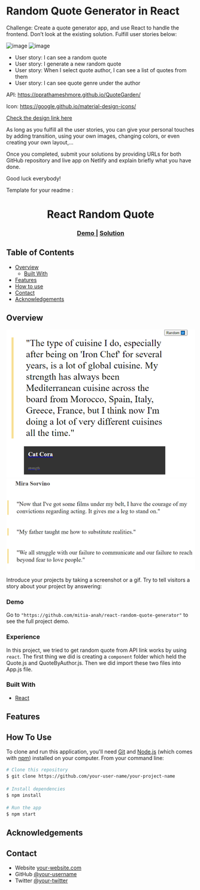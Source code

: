 # Random Quote Generator in React

Challenge: Create a quote generator app, and use React to handle the frontend. Don’t look at the existing solution. Fulfill user stories below:

![image](./assets/quote1.png)
![image](./assets/quote2.png)

-   User story: I can see a random quote
-   User story: I generate a new random quote
-   User story: When I select quote author, I can see a list of quotes from them
-   User story: I can see quote genre under the author

API: https://pprathameshmore.github.io/QuoteGarden/

Icon: https://google.github.io/material-design-icons/

[Check the design link here](https://www.figma.com/file/FFxqnf1cEDiHhvFpN6u4hV)

As long as you fulfill all the user stories, you can give your personal touches by adding transition, using your own images, changing colors, or even creating your own layout,...

Once you completed, submit your solutions by providing URLs for both GitHub repository and live app on Netlify and explain briefly what you have done.

Good luck everybody!

Template for your readme :

<!-- Please update value in the {}  -->

<h1 align="center">React Random Quote</h1>

<div align="center">
  <h3>
    <a href="https://github.com/mitia-anah/react-random-quote-generator">
      Demo
    </a>
    <span> | </span>
    <a href="https://random-quote-by-react.netlify.app/">
      Solution
    </a>
  </h3>
</div>

<!-- TABLE OF CONTENTS -->

## Table of Contents

-   [Overview](#overview)
    -   [Built With](#built-with)
-   [Features](#features)
-   [How to use](#how-to-use)
-   [Contact](#contact)
-   [Acknowledgements](#acknowledgements)

<!-- OVERVIEW -->

## Overview

![screenshot](./assets/random-quote-p1.png)
![screenshot](./assets/random-quote-p2.png)

Introduce your projects by taking a screenshot or a gif. Try to tell visitors a story about your project by answering:

### Demo
Go to `"https://github.com/mitia-anah/react-random-quote-generator"` to see the full project demo.

### Experience
 In this project, we tried to get random quote from API link works by using `react`. The first thing we did is creating a `component` folder which held the Quote.js and QuoteByAuthor.js. Then we did import these two files into App.js file.

### Built With

<!-- This section should list any major frameworks that you built your project using. Here are a few examples.-->

-   [React](https://reactjs.org/)

## Features

<!-- List the features of your application or follow the template. Don't share the figma file here :) -->

## How To Use

<!-- Example: -->

To clone and run this application, you'll need [Git](https://git-scm.com) and [Node.js](https://nodejs.org/en/download/) (which comes with [npm](http://npmjs.com)) installed on your computer. From your command line:

```bash
# Clone this repository
$ git clone https://github.com/your-user-name/your-project-name

# Install dependencies
$ npm install

# Run the app
$ npm start
```

## Acknowledgements

<!-- This section should list any articles or add-ons/plugins that helps you to complete the project. This is optional but it will help you in the future. For example: -->

## Contact

-   Website [your-website.com](https://{your-web-site-link})
-   GitHub [@your-username](https://{github.com/your-usermame})
-   Twitter [@your-twitter](https://{twitter.com/your-username})
